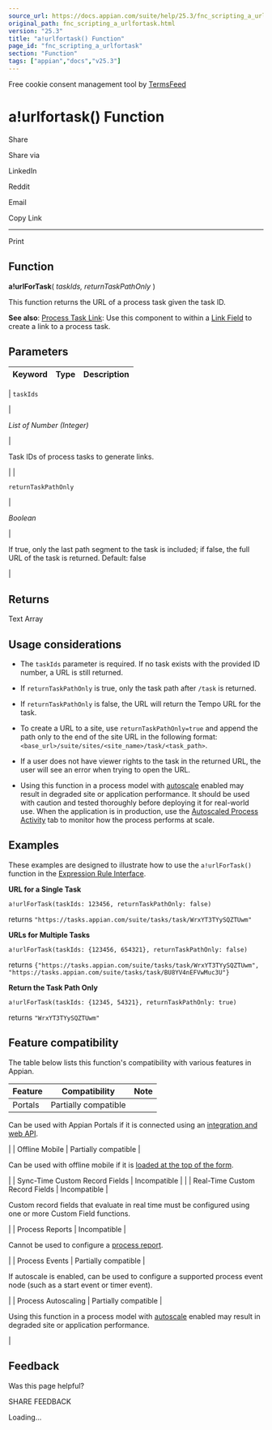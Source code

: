 ```yaml
---
source_url: https://docs.appian.com/suite/help/25.3/fnc_scripting_a_urlfortask.html
original_path: fnc_scripting_a_urlfortask.html
version: "25.3"
title: "a!urlfortask() Function"
page_id: "fnc_scripting_a_urlfortask"
section: "Function"
tags: ["appian","docs","v25.3"]
---
```



Free cookie consent management tool by [TermsFeed](https://www.termsfeed.com/)

# a!urlfortask() Function

Share

Share via

LinkedIn

Reddit

Email

Copy Link

* * *

Print

## Function

**a!urlForTask**( _taskIds, returnTaskPathOnly_ )

This function returns the URL of a process task given the task ID.

**See also**: [Process Task Link](Process_Task_Link_Component.html): Use this component to within a [Link Field](Link_Component.html) to create a link to a process task.

## Parameters

| Keyword | Type | Description |
| --- | --- | --- |
|
`taskIds`

 |

_List of Number (Integer)_

 |

Task IDs of process tasks to generate links.

 |
|

`returnTaskPathOnly`

 |

_Boolean_

 |

If true, only the last path segment to the task is included; if false, the full URL of the task is returned. Default: false

 |

## Returns

Text Array

## Usage considerations

-   The `taskIds` parameter is required. If no task exists with the provided ID number, a URL is still returned.
-   If `returnTaskPathOnly` is true, only the task path after `/task` is returned.
-   If `returnTaskPathOnly` is false, the URL will return the Tempo URL for the task.
-   To create a URL to a site, use `returnTaskPathOnly=true` and append the path only to the end of the site URL in the following format: `<base_url>/suite/sites/<site_name>/task/<task_path>`.
-   If a user does not have viewer rights to the task in the returned URL, the user will see an error when trying to open the URL.

-   Using this function in a process model with [autoscale](autoscale-processes.html) enabled may result in degraded site or application performance. It should be used with caution and tested thoroughly before deploying it for real-world use. When the application is in production, use the [Autoscaled Process Activity](monitoring-autoscaled-processes.html) tab to monitor how the process performs at scale.

## Examples

These examples are designed to illustrate how to use the `a!urlForTask()` function in the [Expression Rule Interface](Expression_Rules.html).

**URL for a Single Task**

`a!urlForTask(taskIds: 123456, returnTaskPathOnly: false)`

returns `"https://tasks.appian.com/suite/tasks/task/WrxYT3TYySQZTUwm"`

**URLs for Multiple Tasks**

`a!urlForTask(taskIds: {123456, 654321}, returnTaskPathOnly: false)`

returns `{"https://tasks.appian.com/suite/tasks/task/WrxYT3TYySQZTUwm", "https://tasks.appian.com/suite/tasks/task/BU8YV4nEFVwMuc3U"}`

**Return the Task Path Only**

`a!urlForTask(taskIds: {12345, 54321}, returnTaskPathOnly: true)`

returns `"WrxYT3TYySQZTUwm"`

## Feature compatibility

The table below lists this function's compatibility with various features in Appian.

| Feature | Compatibility | Note |
| --- | --- | --- |
| Portals | Partially compatible |
Can be used with Appian Portals if it is connected using an [integration and web API](portals-design.html#using-partially-compatible-functions-and-objects-in-a-portal).

 |
| Offline Mobile | Partially compatible |

Can be used with offline mobile if it is [loaded at the top of the form](offline-mobile-design-best-practices.html#working-with-partially-compatible-functions).

 |
| Sync-Time Custom Record Fields | Incompatible |  |
| Real-Time Custom Record Fields | Incompatible |

Custom record fields that evaluate in real time must be configured using one or more Custom Field functions.

 |
| Process Reports | Incompatible |

Cannot be used to configure a [process report](Process_Reports.html).

 |
| Process Events | Partially compatible |

If autoscale is enabled, can be used to configure a supported process event node (such as a start event or timer event).

 |
| Process Autoscaling | Partially compatible |

Using this function in a process model with [autoscale](autoscale-processes.html) enabled may result in degraded site or application performance.

 |

## Feedback

Was this page helpful?

SHARE FEEDBACK

Loading...